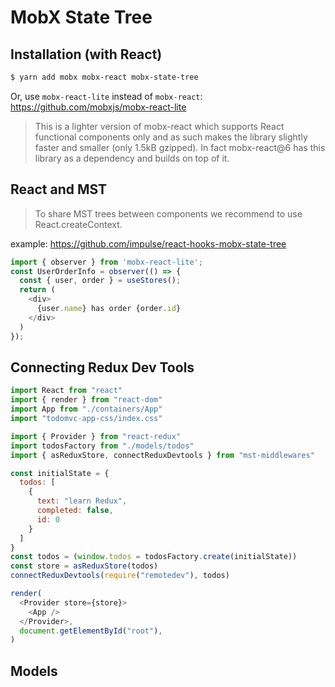 # MobX State Tree

## Installation (with React)

```bash
$ yarn add mobx mobx-react mobx-state-tree
```

Or, use `mobx-react-lite` instead of `mobx-react`: https://github.com/mobxjs/mobx-react-lite

> This is a lighter version of mobx-react which supports React functional components only and as such makes the library slightly faster and smaller (only 1.5kB gzipped). In fact mobx-react@6 has this library as a dependency and builds on top of it.

## React and MST

> To share MST trees between components we recommend to use React.createContext.

example: https://github.com/impulse/react-hooks-mobx-state-tree

```javascript
import { observer } from 'mobx-react-lite';
const UserOrderInfo = observer(() => {
  const { user, order } = useStores();
  return (
    <div>
      {user.name} has order {order.id}
    </div>
  )
});
```

## Connecting Redux Dev Tools

```javascript
import React from "react"
import { render } from "react-dom"
import App from "./containers/App"
import "todomvc-app-css/index.css"

import { Provider } from "react-redux"
import todosFactory from "./models/todos"
import { asReduxStore, connectReduxDevtools } from "mst-middlewares"

const initialState = {
  todos: [
    {
      text: "learn Redux",
      completed: false,
      id: 0
    }
  ]
}
const todos = (window.todos = todosFactory.create(initialState))
const store = asReduxStore(todos)
connectReduxDevtools(require("remotedev"), todos)

render(
  <Provider store={store}>
    <App />
  </Provider>,
  document.getElementById("root"),
)
```

## Models


